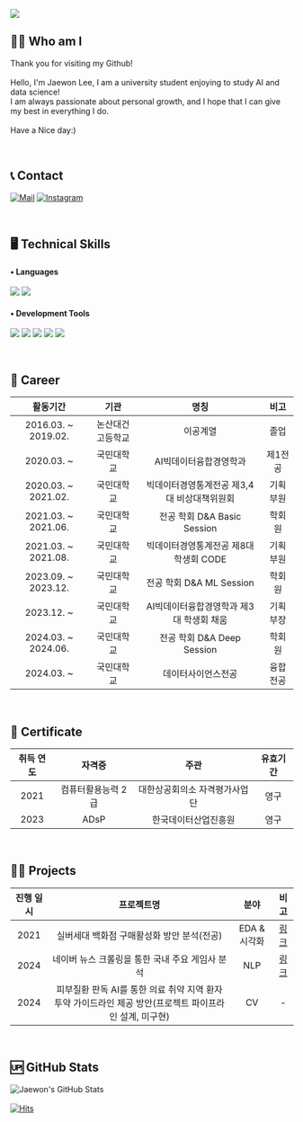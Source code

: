 ![](https://capsule-render.vercel.app/api?type=waving&color=auto&height=150&section=header&fontSize=60&animation=twinkling&text=Welcome👦&desc=This%20is%20Jaewon's%20Github!&descSize=30&fontColor=ffffff&fontAlignY=30)

## 🙇‍♂️ Who am I
Thank you for visiting my Github!<br/><br/>
Hello, I'm Jaewon Lee, I am a university student enjoying to study AI and data science!<br/>
I am always passionate about personal growth, and I hope that I can give my best in everything I do.<br/><br/>
Have a Nice day:)


<br/>

## 📞 Contact 
[![Mail](https://img.shields.io/badge/wodnjsdl0123@kookmin.ac.kr-e10915?style=flat-square&logo=Gmail&logoColor=white)](wodnjsdl0123@kookmin.ac.kr)
[![Instagram](https://img.shields.io/badge/Instagram-dd2a7b?style=flat-square&logo=Instagram&logoColor=white)](https://www.instagram.com/jaewon1634/) 

<br/>

## 🖥️ Technical Skills 
#### • Languages 
<img src="https://img.shields.io/badge/Python-3776AB?style=flat-square&logo=Python&logoColor=white"/> <img src="https://img.shields.io/badge/Pytorch-EE4C2C?style=flat-square&logo=Pytorch&logoColor=white"/>

#### • Development Tools
<img src="https://img.shields.io/badge/VSCode-007ACC?style=flat-square&logo=Visual Studio Code&logoColor=white"/> <img src="https://img.shields.io/badge/Jupyter-F37626?style=flat-square&logo=Jupyter&logoColor=white"/> <img src="https://img.shields.io/badge/Anaconda-44A833?style=flat-square&logo=Anaconda&logoColor=white"/>  <img src="https://img.shields.io/badge/Google Colab-F9AB00?style=flat-square&logo=Google Colab&logoColor=white"/> <img src="https://img.shields.io/badge/MySQL-4479A1?style=flat-square&logo=MySQL&logoColor=white"/>

<br/>

## 👔 Career 
| 활동기간 | 기관 | 명칭 | 비고 |
| :------: | :------: | :------: | :------: |
| 2016.03. ~ 2019.02. | 논산대건고등학교 | 이공계열 | 졸업 |
| 2020.03. ~ | 국민대학교 | AI빅데이터융합경영학과 | 제1전공 | 재학 | 
| 2020.03. ~ 2021.02. | 국민대학교 | 빅데이터경영통계전공 제3,4대 비상대책위원회 | 기획부원 | - |
| 2021.03. ~ 2021.06. | 국민대학교 | 전공 학회 D&A Basic Session | 학회원 | 수료 |
| 2021.03. ~ 2021.08. | 국민대학교 | 빅데이터경영통계전공 제8대 학생회 CODE | 기획부원 | - |
| 2023.09. ~ 2023.12. | 국민대학교 | 전공 학회 D&A ML Session | 학회원 | 수료 |
| 2023.12. ~ | 국민대학교 | AI빅데이터융합경영학과 제3대 학생회 채움 | 기획부장 | - |
| 2024.03. ~ 2024.06. | 국민대학교 | 전공 학회 D&A Deep Session | 학회원 | 수료 |
| 2024.03. ~ | 국민대학교 | 데이터사이언스전공 | 융합전공 | 재학 |

<br/>

## 🪪 Certificate
|취득 연도|자격증|주관|유효기간|
| :------: | :------: | :------: | :------: |
| 2021 | 컴퓨터활용능력 2급 | 대한상공회의소 자격평가사업단 | 영구 |
| 2023 | ADsP | 한국데이터산업진흥원 | 영구 |

<br/>

## 👨‍💻 Projects
|진행 일시|프로젝트명|분야|비고|
|:------:|:------:|:------:|:------:|
|2021|실버세대 백화점 구매활성화 방안 분석(전공)|EDA & 시각화|[링크](https://github.com/Jaewon1634/silver_generation_consumption)|
|2024|네이버 뉴스 크롤링을 통한 국내 주요 게임사 분석|NLP|[링크](https://github.com/Jaewon1634/Game_Company_Analysis.github.io)|
|2024|피부질환 판독 AI를 통한 의료 취약 지역 환자 투약 가이드라인 제공 방안(프로젝트 파이프라인 설계, 미구현)|CV|-|

<br/>

## 🆙 GitHub Stats
![Jaewon's GitHub Stats](https://github-readme-stats.vercel.app/api?username=Jaewon1634&show_icons=true&theme=swift)
<br/>
<br/>
[![Hits](https://hits.seeyoufarm.com/api/count/incr/badge.svg?url=https://github.com/Jaewon1634%2Fgjbae1212%2Fhit-counter)](https://hits.seeyoufarm.com) 
